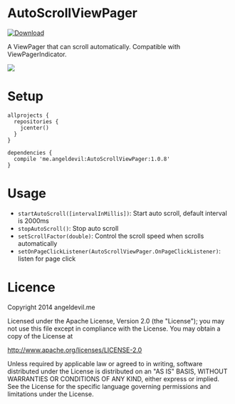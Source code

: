 AutoScrollViewPager
===================

[ ![Download](https://api.bintray.com/packages/angeldevil/Maven/AutoScrollViewPager/images/download.svg) ](https://bintray.com/angeldevil/Maven/AutoScrollViewPager/_latestVersion)

A ViewPager that can scroll automatically. Compatible with ViewPagerIndicator.

![](art/demo.gif)

Setup
========

```
allprojects {
  repositories {
    jcenter()
  }
}
```

```
dependencies {
  compile 'me.angeldevil:AutoScrollViewPager:1.0.8'
}
```

Usage
========

 - `startAutoScroll([intervalInMillis])`: Start auto scroll, default interval is 2000ms
 - `stopAutoScroll()`: Stop auto scroll
 - `setScrollFactor(double)`: Control the scroll speed when scrolls automatically
 - `setOnPageClickListener(AutoScrollViewPager.OnPageClickListener)`: listen for page click

Licence
=========

Copyright 2014 angeldevil.me

Licensed under the Apache License, Version 2.0 (the "License");
you may not use this file except in compliance with the License.
You may obtain a copy of the License at

   http://www.apache.org/licenses/LICENSE-2.0

Unless required by applicable law or agreed to in writing, software
distributed under the License is distributed on an "AS IS" BASIS,
WITHOUT WARRANTIES OR CONDITIONS OF ANY KIND, either express or implied.
See the License for the specific language governing permissions and
limitations under the License.

